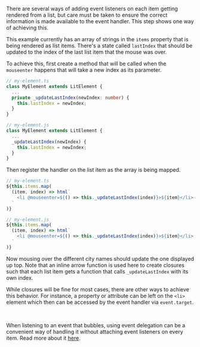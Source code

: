 There are several ways of adding event listeners on each item getting rendered
from a list, but care must be taken to ensure the correct information is made
available to the event handler. This step shows one way of achieving this.

This example currently has an array of strings in the `items` property that
is being rendered as list items. There's a state called `lastIndex` that should
be updated to the index of the last list item that the mouse was over.

To achieve this, first create a method that will be called when the `mouseenter`
happens that will take a new index as its parameter.
```ts
// my-element.ts
class MyElement extends LitElement {
  ...
  private _updateLastIndex(newIndex: number) {
    this.lastIndex = newIndex;
  }
}
```

```js
// my-element.js
class MyElement extends LitElement {
  ...
  _updateLastIndex(newIndex) {
    this.lastIndex = newIndex;
  }
}
```

Then register the handler on the list item as the array is being mapped.

```ts
// my-element.ts
${this.items.map(
  (item, index) => html`
    <li @mouseenter=${() => this._updateLastIndex(index)}>${item}</li>
  `
)}
```

```js
// my-element.js
${this.items.map(
  (item, index) => html`
    <li @mouseenter=${() => this._updateLastIndex(index)}>${item}</li>
  `
)}
```

Now mousing over the different city names should update the one displayed up
top. Note that an inline arrow function is used here to create closures such
that each list item gets a function that calls `_updateLastIndex` with its own
index.

<aside class="info">

While closures will be fine for most cases, there are other ways to achieve
this behavior. For instance, a property or attribute can be left on the `<li>`
element which then can be accessed by the event handler via `event.target`.

<br>

When listening to an event that bubbles, using event delegation can be a
convenient way of handling it without attaching event listeners on every item.
Read more about it
[here](/docs/components/events/#listening-to-events-fired-from-repeated-templates).

</aside>